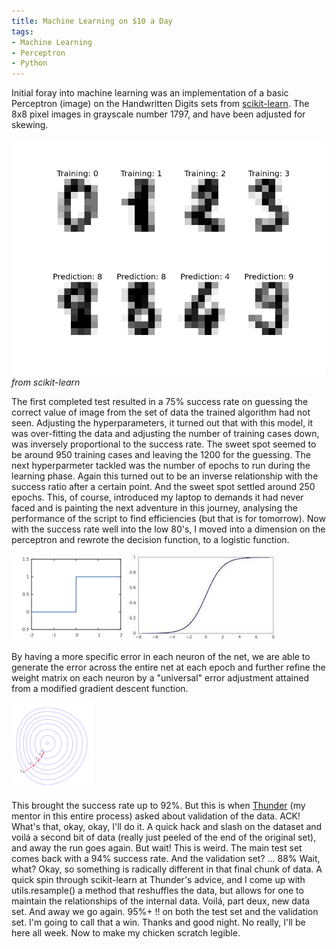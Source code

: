 ```yaml
---
title: Machine Learning on $10 a Day
tags:
- Machine Learning
- Perceptron
- Python
---
```


Initial foray into machine learning was an implementation of a basic Perceptron (image) on the Handwritten Digits sets from [scikit-learn](http://scikit-learn.org).  The 8x8 pixel images in grayscale number 1797, and have been adjusted for skewing.  
  
[![Handwritten digits](/images/digits.png)](http://scikit-learn.org)*from scikit-learn*


 The first completed test resulted in a 75% success rate on guessing the correct value of image from the set of data the trained algorithm had not seen.  Adjusting the hyperparameters, it turned out that with this model, it was over-fitting the data and adjusting the number of training cases down, was inversely proportional to the success rate.  The sweet spot seemed to be around 950 training cases and leaving the 1200 for the guessing. 
   The next hyperparmeter tackled was the number of epochs to run during the learning phase.  Again this turned out to be an inverse relationship with the success ratio after a certain point.  And the sweet spot settled around 250 epochs.  This, of course, introduced my laptop to demands it had never faced and is painting the next adventure in this journey, analysing the performance of the script to find efficiencies (but that is for tomorrow).
     Now with the success rate well into the low 80's, I moved into a dimension on the perceptron and rewrote the decision function, to a logistic function.

![Step Function](/images/step.png)![Sigmoid Function](/images/sigmoid.jpg)

   By having a more specific error in each neuron of the net, we are able to generate the error across the entire net at each epoch and further refine the weight matrix on each neuron by a "universal" error adjustment attained from a modified gradient descent function.  

![Gradient Descent](/images/gradient.png)

This brought the success rate up to 92%.  But this is when [Thunder](https://thundershiviah.github.io) (my mentor in this entire process) asked about validation of the data.  ACK! What's that, okay, okay, I'll do it.  A quick hack and slash on the dataset and voilá a second bit of data (really just peeled of the end of the original set), and away the run goes again.  But wait!  This is weird.  The main test set comes back with a 94% success rate.  And the validation set? ... 88%  Wait, what?  Okay, so something is radically different in that final chunk of data.  A quick spin through scikit-learn at Thunder's advice, and I come up with utils.resample() a method that reshuffles the data, but allows for one to maintain the relationships of the internal data.  Voilá, part deux, new data set.  And away we go again.  95%+ !! on both the test set and the validation set.  I'm going to call that a win.  Thanks and good night.  No really, I'll be here all week.  Now to make my chicken scratch legible.